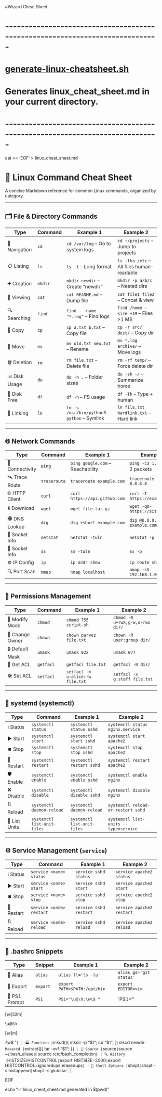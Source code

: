   
<p class="has-line-data" data-line-start="0" data-line-end="1">#Wizard Cheat Sheet</p>
<h1 class="code-line" data-line-start=1 data-line-end=2 ><a id="_1"></a>-----------------------------------------------------------------------------</h1>
<h1 class="code-line" data-line-start=2 data-line-end=3 ><a id="generatelinuxcheatsheetsh_2"></a><a href="http://generate-linux-cheatsheet.sh">generate-linux-cheatsheet.sh</a></h1>
<h1 class="code-line" data-line-start=3 data-line-end=4 ><a id="Generates_linux_cheat_sheetmd_in_your_current_directory_3"></a>Generates linux_cheat_sheet.md in your current directory.</h1>
<h1 class="code-line" data-line-start=4 data-line-end=5 ><a id="_4"></a>-----------------------------------------------------------------------------</h1>
<p class="has-line-data" data-line-start="6" data-line-end="7">cat &lt;&lt; ‘EOF’ &gt; linux_cheat_sheet.md</p>
<h1 class="code-line" data-line-start=7 data-line-end=8 ><a id="_Linux_Command_Cheat_Sheet_7"></a>🐧 Linux Command Cheat Sheet</h1>
<p class="has-line-data" data-line-start="9" data-line-end="10">A concise Markdown reference for common Linux commands, organized by category.</p>
<hr>
<h2 class="code-line" data-line-start=13 data-line-end=14 ><a id="_File__Directory_Commands_13"></a>🗂️ File &amp; Directory Commands</h2>
<table class="table table-striped table-bordered">
<thead>
<tr>
<th>Type</th>
<th>Command</th>
<th>Example 1</th>
<th>Example 2</th>
</tr>
</thead>
<tbody>
<tr>
<td>📂 Navigation</td>
<td><code>cd</code></td>
<td><code>cd /var/log</code> – Go to system logs</td>
<td><code>cd ~/projects</code> – Jump to projects</td>
</tr>
<tr>
<td>📋 Listing</td>
<td><code>ls</code></td>
<td><code>ls -l</code> – Long format</td>
<td><code>ls -lha /etc</code> – All files human-readable</td>
</tr>
<tr>
<td>➕ Creation</td>
<td><code>mkdir</code></td>
<td><code>mkdir newdir</code> – Create “newdir”</td>
<td><code>mkdir -p a/b/c</code> – Nested dirs</td>
</tr>
<tr>
<td>📝 Viewing</td>
<td><code>cat</code></td>
<td><code>cat README.md</code> – Dump file</td>
<td><code>cat file1 file2</code> – Concat &amp; view</td>
</tr>
<tr>
<td>🔍 Searching</td>
<td><code>find</code></td>
<td><code>find . -name &quot;*.log&quot;</code> – Find logs</td>
<td><code>find /home -size +1M</code> – Files &gt;1 MB</td>
</tr>
<tr>
<td>📄 Copy</td>
<td><code>cp</code></td>
<td><code>cp a.txt b.txt</code> – Copy file</td>
<td><code>cp -r src/ dest/</code> – Copy dir</td>
</tr>
<tr>
<td>🚚 Move</td>
<td><code>mv</code></td>
<td><code>mv old.txt new.txt</code> – Rename</td>
<td><code>mv *.log archive/</code> – Move logs</td>
</tr>
<tr>
<td>🗑️ Deletion</td>
<td><code>rm</code></td>
<td><code>rm file.txt</code> – Delete file</td>
<td><code>rm -rf temp/</code> – Force delete dir</td>
</tr>
<tr>
<td>📊 Disk Usage</td>
<td><code>du</code></td>
<td><code>du -h .</code> – Folder sizes</td>
<td><code>du -sh ~/</code> – Summarize home</td>
</tr>
<tr>
<td>💾 Disk Free</td>
<td><code>df</code></td>
<td><code>df -h</code> – FS usage</td>
<td><code>df -Th</code> – Type + human</td>
</tr>
<tr>
<td>🔗 Linking</td>
<td><code>ln</code></td>
<td><code>ln -s /usr/bin/python3 python</code> – Symlink</td>
<td><code>ln file.txt hardlink.txt</code> – Hard link</td>
</tr>
</tbody>
</table>
<hr>
<h2 class="code-line" data-line-start=31 data-line-end=32 ><a id="_Network_Commands_31"></a>🌐 Network Commands</h2>
<table class="table table-striped table-bordered">
<thead>
<tr>
<th>Type</th>
<th>Command</th>
<th>Example 1</th>
<th>Example 2</th>
</tr>
</thead>
<tbody>
<tr>
<td>📶 Connectivity</td>
<td><code>ping</code></td>
<td><code>ping google.com</code> – Reachability</td>
<td><code>ping -c3 1.1.1.1</code> – 3 packets</td>
</tr>
<tr>
<td>🛰️ Trace Route</td>
<td><code>traceroute</code></td>
<td><code>traceroute example.com</code></td>
<td><code>traceroute -n 8.8.8.8</code></td>
</tr>
<tr>
<td>🌐 HTTP Client</td>
<td><code>curl</code></td>
<td><code>curl https://api.github.com</code></td>
<td><code>curl -I https://example.com</code></td>
</tr>
<tr>
<td>⬇️ Download</td>
<td><code>wget</code></td>
<td><code>wget file.tar.gz</code></td>
<td><code>wget -qO- https://site.com</code></td>
</tr>
<tr>
<td>🕵️ DNS Lookup</td>
<td><code>dig</code></td>
<td><code>dig +short example.com</code></td>
<td><code>dig @8.8.8.8 example.com</code></td>
</tr>
<tr>
<td>🔌 Socket Info</td>
<td><code>netstat</code></td>
<td><code>netstat -tuln</code></td>
<td><code>netstat -p</code></td>
</tr>
<tr>
<td>🔌 Socket Info</td>
<td><code>ss</code></td>
<td><code>ss -tuln</code></td>
<td><code>ss -p</code></td>
</tr>
<tr>
<td>⚙️ IP Config</td>
<td><code>ip</code></td>
<td><code>ip addr show</code></td>
<td><code>ip route show</code></td>
</tr>
<tr>
<td>🔍 Port Scan</td>
<td><code>nmap</code></td>
<td><code>nmap localhost</code></td>
<td><code>nmap -sS 192.168.1.0/24</code></td>
</tr>
</tbody>
</table>
<hr>
<h2 class="code-line" data-line-start=47 data-line-end=48 ><a id="_Permissions_Management_47"></a>🔐 Permissions Management</h2>
<table class="table table-striped table-bordered">
<thead>
<tr>
<th>Type</th>
<th>Command</th>
<th>Example 1</th>
<th>Example 2</th>
</tr>
</thead>
<tbody>
<tr>
<td>🔑 Modify Mode</td>
<td><code>chmod</code></td>
<td><code>chmod 755 script.sh</code></td>
<td><code>chmod -R u+rwX,g-w,o-rwx dir/</code></td>
</tr>
<tr>
<td>👤 Change Owner</td>
<td><code>chown</code></td>
<td><code>chown parvez file.txt</code></td>
<td><code>chown -R user:group dir/</code></td>
</tr>
<tr>
<td>🔒 Default Mask</td>
<td><code>umask</code></td>
<td><code>umask 022</code></td>
<td><code>umask 077</code></td>
</tr>
<tr>
<td>📜 Get ACL</td>
<td><code>getfacl</code></td>
<td><code>getfacl file.txt</code></td>
<td><code>getfacl -R dir/</code></td>
</tr>
<tr>
<td>🛠️ Set ACL</td>
<td><code>setfacl</code></td>
<td><code>setfacl -m u:alice:rw file.txt</code></td>
<td><code>setfacl -x g:staff file.txt</code></td>
</tr>
</tbody>
</table>
<hr>
<h2 class="code-line" data-line-start=59 data-line-end=60 ><a id="_systemd_systemctl_59"></a>🔧 systemd (systemctl)</h2>
<table class="table table-striped table-bordered">
<thead>
<tr>
<th>Type</th>
<th>Command</th>
<th>Example 1</th>
<th>Example 2</th>
</tr>
</thead>
<tbody>
<tr>
<td>ℹ️ Status</td>
<td><code>systemctl status</code></td>
<td><code>systemctl status sshd</code></td>
<td><code>systemctl status nginx.service</code></td>
</tr>
<tr>
<td>▶️ Start</td>
<td><code>systemctl start</code></td>
<td><code>systemctl start sshd</code></td>
<td><code>systemctl start apache2</code></td>
</tr>
<tr>
<td>⏹️ Stop</td>
<td><code>systemctl stop</code></td>
<td><code>systemctl stop sshd</code></td>
<td><code>systemctl stop apache2</code></td>
</tr>
<tr>
<td>🔄 Restart</td>
<td><code>systemctl restart</code></td>
<td><code>systemctl restart sshd</code></td>
<td><code>systemctl restart apache2</code></td>
</tr>
<tr>
<td>🛡️ Enable</td>
<td><code>systemctl enable</code></td>
<td><code>systemctl enable sshd</code></td>
<td><code>systemctl enable nginx</code></td>
</tr>
<tr>
<td>❌ Disable</td>
<td><code>systemctl disable</code></td>
<td><code>systemctl disable sshd</code></td>
<td><code>systemctl disable nginx</code></td>
</tr>
<tr>
<td>🔃 Reload</td>
<td><code>systemctl daemon-reload</code></td>
<td><code>systemctl daemon-reload</code></td>
<td><code>systemctl reload-or-restart sshd</code></td>
</tr>
<tr>
<td>📜 List Units</td>
<td><code>systemctl list-unit-files</code></td>
<td><code>systemctl list-unit-files</code></td>
<td><code>systemctl list-units --type=service</code></td>
</tr>
</tbody>
</table>
<hr>
<h2 class="code-line" data-line-start=74 data-line-end=75 ><a id="_Service_Management_service_74"></a>⚙️ Service Management (<code>service</code>)</h2>
<table class="table table-striped table-bordered">
<thead>
<tr>
<th>Type</th>
<th>Command</th>
<th>Example 1</th>
<th>Example 2</th>
</tr>
</thead>
<tbody>
<tr>
<td>ℹ️ Status</td>
<td><code>service &lt;name&gt; status</code></td>
<td><code>service sshd status</code></td>
<td><code>service apache2 status</code></td>
</tr>
<tr>
<td>▶️ Start</td>
<td><code>service &lt;name&gt; start</code></td>
<td><code>service sshd start</code></td>
<td><code>service apache2 start</code></td>
</tr>
<tr>
<td>⏹️ Stop</td>
<td><code>service &lt;name&gt; stop</code></td>
<td><code>service sshd stop</code></td>
<td><code>service apache2 stop</code></td>
</tr>
<tr>
<td>🔄 Restart</td>
<td><code>service &lt;name&gt; restart</code></td>
<td><code>service sshd restart</code></td>
<td><code>service apache2 restart</code></td>
</tr>
<tr>
<td>🔃 Reload</td>
<td><code>service &lt;name&gt; reload</code></td>
<td><code>service sshd reload</code></td>
<td><code>service apache2 reload</code></td>
</tr>
</tbody>
</table>
<hr>
<h2 class="code-line" data-line-start=86 data-line-end=87 ><a id="_bashrc_Snippets_86"></a>📝 .bashrc Snippets</h2>
<table class="table table-striped table-bordered">
<thead>
<tr>
<th>Type</th>
<th>Snippet</th>
<th>Example 1</th>
<th>Example 2</th>
</tr>
</thead>
<tbody>
<tr>
<td>🔗 Alias</td>
<td><code>alias</code></td>
<td><code>alias ll='ls -la'</code></td>
<td><code>alias gs='git status'</code></td>
</tr>
<tr>
<td>🌿 Export</td>
<td><code>export</code></td>
<td><code>export PATH=$PATH:/opt/bin</code></td>
<td><code>export EDITOR=vim</code></td>
</tr>
<tr>
<td>🎨 PS1 Prompt</td>
<td><code>PS1</code></td>
<td><code>PS1=&quot;\u@\h:\w\$ &quot;</code></td>
<td>`PS1=&quot;</td>
</tr>
</tbody>
</table>
<p class="has-line-data" data-line-start="94" data-line-end="95">[\e[32m]</p>
<p class="has-line-data" data-line-start="96" data-line-end="97">\u@\h</p>
<p class="has-line-data" data-line-start="98" data-line-end="99">[\e[m]</p>
<p class="has-line-data" data-line-start="100" data-line-end="105">:\w$ &quot;<code>| | 🏭 Function |</code>mkcd(){ mkdir -p “$1”; cd “$1”; }<code>|</code>mkcd newdir<code>– Make+cd |</code>extract(){ tar -xvf “$1”; }<code>| | 📜 Source |</code>source<code>|</code>source ~/.bash_aliases<code>|</code>source /etc/bash_completion<code>| | 🔍 History |</code>HISTSIZE/HISTCONTROL<code>|</code>export HISTSIZE=2000<code>|</code>export HISTCONTROL=ignoredups:erasedups<code>| | 🔔 Shell Options |</code>shopt<code>|</code>shopt -s histappend<code>|</code>shopt -s globstar`                    |</p>
<p class="has-line-data" data-line-start="106" data-line-end="107">EOF</p>
<p class="has-line-data" data-line-start="108" data-line-end="109">echo “✅ linux_cheat_sheet.md generated in $(pwd)”</p>
